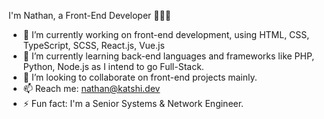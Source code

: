  I'm Nathan, a Front-End Developer 👨🏽‍💻

- 🔭 I’m currently working on front-end development, using HTML, CSS, TypeScript, SCSS, React.js, Vue.js 
- 🌱 I’m currently learning back-end languages and frameworks like PHP, Python, Node.js as I intend to go Full-Stack.
- 👯 I’m looking to collaborate on front-end projects mainly.
- 📫 Reach me: nathan@katshi.dev
- ⚡ Fun fact: I'm a Senior Systems & Network Engineer.



<!--
**iam-inath/iam-inath** is a ✨ _special_ ✨ repository because its `README.md` (this file) appears on your GitHub profile.

Here are some ideas to get you started:

- 🔭 I’m currently working on ...
- 🌱 I’m currently learning ...
- 👯 I’m looking to collaborate on ...
- 🤔 I’m looking for help with ...
- 💬 Ask me about ...
- 📫 How to reach me: ...
- 😄 Pronouns: ...
- ⚡ Fun fact: ...
-->
